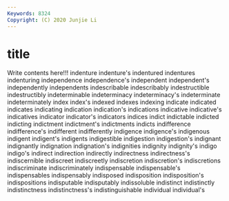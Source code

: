 ```yaml
---
Keywords: 8324
Copyright: (C) 2020 Junjie Li
---
```


# title

Write contents here!!!
indenture 
indenture's 
indentured
indentures 
indenturing 
independence 
independence's 
independent 
independent's 
independently 
independents 
indescribable 
indescribably
indestructible 
indestructibly 
indeterminable 
indeterminacy 
indeterminacy's 
indeterminate 
indeterminately 
index 
index's 
indexed
indexes 
indexing 
indicate 
indicated 
indicates 
indicating 
indication 
indication's 
indications 
indicative
indicative's 
indicatives 
indicator 
indicator's 
indicators 
indices 
indict 
indictable 
indicted 
indicting
indictment 
indictment's 
indictments 
indicts 
indifference 
indifference's 
indifferent 
indifferently 
indigence 
indigence's
indigenous 
indigent 
indigent's 
indigents 
indigestible 
indigestion 
indigestion's 
indignant 
indignantly 
indignation
indignation's 
indignities 
indignity 
indignity's 
indigo 
indigo's 
indirect 
indirection 
indirectly 
indirectness
indirectness's 
indiscernible 
indiscreet 
indiscreetly 
indiscretion 
indiscretion's 
indiscretions 
indiscriminate 
indiscriminately 
indispensable
indispensable's 
indispensables 
indispensably 
indisposed 
indisposition 
indisposition's 
indispositions 
indisputable 
indisputably 
indissoluble
indistinct 
indistinctly 
indistinctness 
indistinctness's 
indistinguishable 
individual 
individual's 
